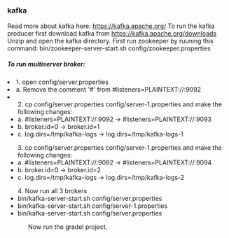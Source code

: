 # <h3>kafka</h3>
Read more about kafka here: https://kafka.apache.org/
To run the kafka producer first download kafka from https://kafka.apache.org/downloads
Unzip and open the kafka directory.
First run zookeeper by ruuning this command: bin/zookeeper-server-start.sh config/zookeeper.properties
<h5>To run multiserver broker: </h5>

  <li>
    1. open config/server.properties</li>
  <li>
    a. Remove the comment '#' from #listeners=PLAINTEXT://:9092</li>
  <li>
    <ul>
    2. cp config/server.properties config/server-1.properties and make the following changes:</li>
  <li>a. #listeners=PLAINTEXT://:9092 -> #listeners=PLAINTEXT://:9093</li>
  <li>b. broker.id=0 -> broker.id=1</li>
  <li>c. log.dirs=/tmp/kafka-logs -> log.dirs=/tmp/kafka-logs-1</li>
  </ul>
  <ul>
3. cp config/server.properties config/server-1.properties and make the following changes:
    <li>a. #listeners=PLAINTEXT://:9092 -> #listeners=PLAINTEXT://:9094</li>
    <li>b. broker.id=0 -> broker.id=2</li>
    <li>c. log.dirs=/tmp/kafka-logs -> log.dirs=/tmp/kafka-logs-2</li></ul>
 <ul>
4. Now run all 3 brokers 
   <li>bin/kafka-server-start.sh config/server.properties</li>
   <li>bin/kafka-server-start.sh config/server-1.properties</li>
   <li>bin/kafka-server-start.sh config/server.properties</li>
<ul>

Now run the gradel project.
